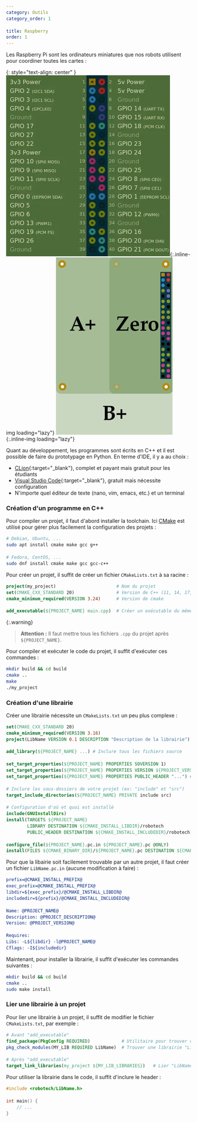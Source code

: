 ```yaml
---
category: Outils
category_order: 1

title: Raspberry
order: 1
---
```


Les Raspberry Pi sont les ordinateurs miniatures que nos robots utilisent pour coordiner toutes les cartes :

{: style="text-align: center" }
![Pins GPIO](/images/diagrams/GPIO.webp){:.inline-img loading="lazy"}
![Formats RPI](/images/diagrams/RPI.webp){:.inline-img loading="lazy"}

Quant au développement, les programmes sont écrits en C++ et il est possible de faire du prototypage en Python.
En terme d'IDE, il y a au choix :
- [CLion](https://www.jetbrains.com/clion/){:target="_blank"}, complet et  payant mais gratuit pour les étudiants
- [Visual Studio Code](https://code.visualstudio.com/){:target="_blank"}, gratuit mais nécessite configuration
- N'importe quel éditeur de texte (nano, vim, emacs, etc.) et un terminal

### Création d'un programme en C++

Pour compiler un projet, il faut d'abord installer la toolchain.
Ici [CMake](https://cmake.org/) est utilisé pour gérer plus facilement la configuration des projets :
```bash
# Debian, Ubuntu, ...
sudo apt install cmake make gcc g++

# Fedora, CentOS, ...
sudo dnf install cmake make gcc gcc-c++
```

Pour créer un projet, il suffit de créer un fichier `CMakeLists.txt` à sa racine :
```cmake
project(my_project)                       # Nom du projet
set(CMAKE_CXX_STANDARD 20)                # Version de C++ (11, 14, 17, 20, 23)
cmake_minimum_required(VERSION 3.24)      # Version de cmake

add_executable(${PROJECT_NAME} main.cpp)  # Créer un exécutable du même nom que le projet
```

{:.warning}
>  **Attention :** Il faut mettre tous les fichiers `.cpp` du projet après `${PROJECT_NAME}`.

Pour compiler et exécuter le code du projet, il suffit d'exécuter ces commandes :
```bash
mkdir build && cd build
cmake ..
make
./my_project
```

### Création d'une librairie

Créer une librairie nécessite un `CMakeLists.txt` un peu plus complexe :
```cmake
set(CMAKE_CXX_STANDARD 20)
cmake_minimum_required(VERSION 3.16)
project(LibName VERSION 0.1 DESCRIPTION "Description de la librairie") # Nom de la librairie (ici, "LibName")

add_library(${PROJECT_NAME} ...) # Inclure tous les fichiers source

set_target_properties(${PROJECT_NAME} PROPERTIES SOVERSION 1)
set_target_properties(${PROJECT_NAME} PROPERTIES VERSION ${PROJECT_VERSION})
set_target_properties(${PROJECT_NAME} PROPERTIES PUBLIC_HEADER "...") # Inclure tous les headers publics séparés par des ";"

# Inclure les sous-dossiers de votre projet (ex: "include" et "src")
target_include_directories(${PROJECT_NAME} PRIVATE include src)

# Configuration d'où et quoi est installé
include(GNUInstallDirs)
install(TARGETS ${PROJECT_NAME}
        LIBRARY DESTINATION ${CMAKE_INSTALL_LIBDIR}/robotech
        PUBLIC_HEADER DESTINATION ${CMAKE_INSTALL_INCLUDEDIR}/robotech)

configure_file(${PROJECT_NAME}.pc.in ${PROJECT_NAME}.pc @ONLY)
install(FILES ${CMAKE_BINARY_DIR}/${PROJECT_NAME}.pc DESTINATION ${CMAKE_INSTALL_DATAROOTDIR}/pkgconfig)
```

Pour que la libairie soit facilement trouvable par un autre projet, il faut créer un fichier `LibName.pc.in` (aucune modification à faire) :
```cmake
prefix=@CMAKE_INSTALL_PREFIX@
exec_prefix=@CMAKE_INSTALL_PREFIX@
libdir=${exec_prefix}/@CMAKE_INSTALL_LIBDIR@
includedir=${prefix}/@CMAKE_INSTALL_INCLUDEDIR@

Name: @PROJECT_NAME@
Description: @PROJECT_DESCRIPTION@
Version: @PROJECT_VERSION@

Requires:
Libs: -L${libdir} -l@PROJECT_NAME@
Cflags: -I${includedir}
```

Maintenant, pour installer la librairie, il suffit d'exécuter les commandes suivantes :
```bash
mkdir build && cd build
cmake ..
sudo make install
```

### Lier une librairie à un projet

Pour lier une librairie à un projet, il suffit de modifier le fichier `CMakeLists.txt`, par exemple :
```cmake
# Avant "add_executable"
find_package(PkgConfig REQUIRED)            # Utilitaire pour trouver des librairies
pkg_check_modules(MY_LIB REQUIRED LibName)  # Trouver une librairie "LibName"

# Après "add_executable"
target_link_libraries(my_project ${MY_LIB_LIBRARIES})   # Lier "LibName" à l'exécutable
```

Pour utiliser la librairie dans le code, il suffit d'inclure le header :
```c
#include <robotech/LibName.h>

int main() {
    // ...
}
```

